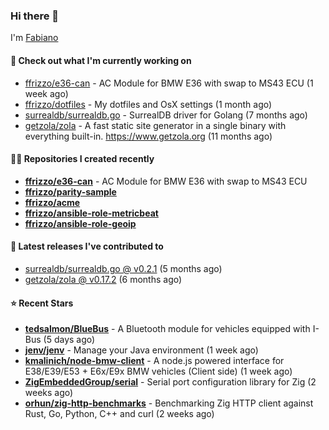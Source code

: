 ### Hi there 👋

I'm [Fabiano](https://ffrizzo.com)

#### 👷 Check out what I'm currently working on


- [ffrizzo/e36-can](https://github.com/ffrizzo/e36-can) - AC Module for BMW E36 with swap to MS43 ECU (1 week ago)
- [ffrizzo/dotfiles](https://github.com/ffrizzo/dotfiles) - My dotfiles and OsX settings (1 month ago)
- [surrealdb/surrealdb.go](https://github.com/surrealdb/surrealdb.go) - SurrealDB driver for Golang (7 months ago)
- [getzola/zola](https://github.com/getzola/zola) - A fast static site generator in a single binary with everything built-in. https://www.getzola.org (11 months ago)

#### 👨‍💻 Repositories I created recently
- **[ffrizzo/e36-can](https://github.com/ffrizzo/e36-can)** - AC Module for BMW E36 with swap to MS43 ECU
- **[ffrizzo/parity-sample](https://github.com/ffrizzo/parity-sample)**
- **[ffrizzo/acme](https://github.com/ffrizzo/acme)**
- **[ffrizzo/ansible-role-metricbeat](https://github.com/ffrizzo/ansible-role-metricbeat)**
- **[ffrizzo/ansible-role-geoip](https://github.com/ffrizzo/ansible-role-geoip)**

#### 🚀 Latest releases I've contributed to


- [surrealdb/surrealdb.go @ v0.2.1](https://github.com/surrealdb/surrealdb.go/releases/tag/v0.2.1) (5 months ago)
- [getzola/zola @ v0.17.2](https://github.com/getzola/zola/releases/tag/v0.17.2) (6 months ago)

#### ⭐ Recent Stars


- **[tedsalmon/BlueBus](https://github.com/tedsalmon/BlueBus)** - A Bluetooth module for vehicles equipped with I-Bus (5 days ago)
- **[jenv/jenv](https://github.com/jenv/jenv)** - Manage your Java environment  (1 week ago)
- **[kmalinich/node-bmw-client](https://github.com/kmalinich/node-bmw-client)** - A node.js powered interface for E38/E39/E53 &#43; E6x/E9x BMW vehicles (Client side) (1 week ago)
- **[ZigEmbeddedGroup/serial](https://github.com/ZigEmbeddedGroup/serial)** - Serial port configuration library for Zig (2 weeks ago)
- **[orhun/zig-http-benchmarks](https://github.com/orhun/zig-http-benchmarks)** - Benchmarking Zig HTTP client against Rust, Go, Python, C&#43;&#43; and curl (2 weeks ago)
